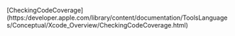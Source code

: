 \[CheckingCodeCoverage\]\(https:/developer.apple.com/library/content/documentation/ToolsLanguages/Conceptual/Xcode\_Overview/CheckingCodeCoverage.html\)

